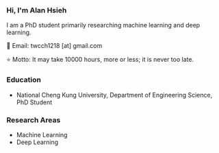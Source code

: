 ### Hi, I'm Alan Hsieh

I am a PhD student primarily researching machine learning and deep learning.

📧 Email: twcch1218 [at] gmail.com  

⭐ Motto: It may take 10000 hours, more or less; it is never too late.

### Education

- National Cheng Kung University, Department of Engineering Science, PhD Student

### Research Areas

- Machine Learning
- Deep Learning